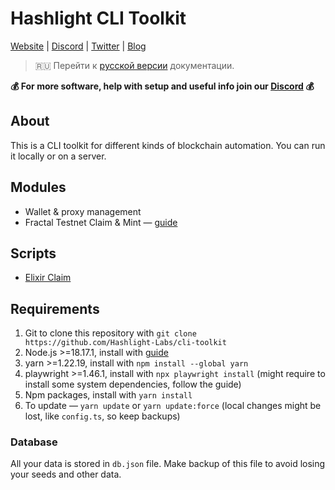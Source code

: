# Hashlight CLI Toolkit
[Website](https://hashlight.xyz/) | [Discord](https://discord.gg/tKbHweDkeY) | [Twitter](https://x.com/hashlight) | [Blog](https://teletype.in/@hashlight)

> 🇷🇺 Перейти к [русской версии](/README.md) документации.

**💰 For more software, help with setup and useful info join our [Discord](https://discord.gg/tKbHweDkeY) 💰**

## About
This is a CLI toolkit for different kinds of blockchain automation. You can run it locally or on a server.

## Modules
- Wallet & proxy management
- Fractal Testnet Claim & Mint — [guide](/guides/fractal.en.md)

## Scripts
- [Elixir Claim](/src/scripts/elixirClaim.ts)

## Requirements
1. Git to clone this repository with `git clone https://github.com/Hashlight-Labs/cli-toolkit`
2. Node.js >=18.17.1, install with [guide](https://nodejs.org/en/download/package-manager)
3. yarn >=1.22.19, install with `npm install --global yarn`
4. playwright >=1.46.1, install with `npx playwright install` (might require to install some system dependencies, follow the guide)
5. Npm packages, install with `yarn install`
6. To update — `yarn update` or `yarn update:force` (local changes might be lost, like `config.ts`, so keep backups)

### Database
All your data is stored in `db.json` file. Make backup of this file to avoid losing your seeds and other data.



